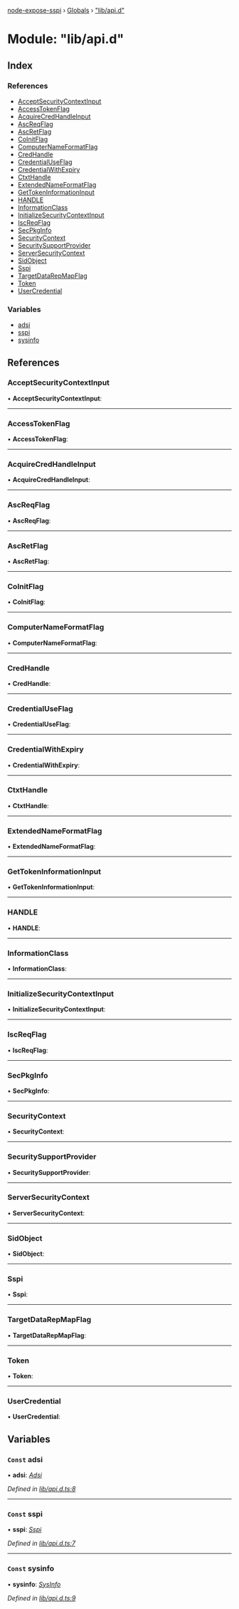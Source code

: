 [node-expose-sspi](../README.md) › [Globals](../globals.md) › ["lib/api.d"](_lib_api_d_.md)

# Module: "lib/api.d"

## Index

### References

* [AcceptSecurityContextInput](_lib_api_d_.md#acceptsecuritycontextinput)
* [AccessTokenFlag](_lib_api_d_.md#accesstokenflag)
* [AcquireCredHandleInput](_lib_api_d_.md#acquirecredhandleinput)
* [AscReqFlag](_lib_api_d_.md#ascreqflag)
* [AscRetFlag](_lib_api_d_.md#ascretflag)
* [CoInitFlag](_lib_api_d_.md#coinitflag)
* [ComputerNameFormatFlag](_lib_api_d_.md#computernameformatflag)
* [CredHandle](_lib_api_d_.md#credhandle)
* [CredentialUseFlag](_lib_api_d_.md#credentialuseflag)
* [CredentialWithExpiry](_lib_api_d_.md#credentialwithexpiry)
* [CtxtHandle](_lib_api_d_.md#ctxthandle)
* [ExtendedNameFormatFlag](_lib_api_d_.md#extendednameformatflag)
* [GetTokenInformationInput](_lib_api_d_.md#gettokeninformationinput)
* [HANDLE](_lib_api_d_.md#handle)
* [InformationClass](_lib_api_d_.md#informationclass)
* [InitializeSecurityContextInput](_lib_api_d_.md#initializesecuritycontextinput)
* [IscReqFlag](_lib_api_d_.md#iscreqflag)
* [SecPkgInfo](_lib_api_d_.md#secpkginfo)
* [SecurityContext](_lib_api_d_.md#securitycontext)
* [SecuritySupportProvider](_lib_api_d_.md#securitysupportprovider)
* [ServerSecurityContext](_lib_api_d_.md#serversecuritycontext)
* [SidObject](_lib_api_d_.md#sidobject)
* [Sspi](_lib_api_d_.md#sspi)
* [TargetDataRepMapFlag](_lib_api_d_.md#targetdatarepmapflag)
* [Token](_lib_api_d_.md#token)
* [UserCredential](_lib_api_d_.md#usercredential)

### Variables

* [adsi](_lib_api_d_.md#const-adsi)
* [sspi](_lib_api_d_.md#const-sspi)
* [sysinfo](_lib_api_d_.md#const-sysinfo)

## References

###  AcceptSecurityContextInput

• **AcceptSecurityContextInput**:

___

###  AccessTokenFlag

• **AccessTokenFlag**:

___

###  AcquireCredHandleInput

• **AcquireCredHandleInput**:

___

###  AscReqFlag

• **AscReqFlag**:

___

###  AscRetFlag

• **AscRetFlag**:

___

###  CoInitFlag

• **CoInitFlag**:

___

###  ComputerNameFormatFlag

• **ComputerNameFormatFlag**:

___

###  CredHandle

• **CredHandle**:

___

###  CredentialUseFlag

• **CredentialUseFlag**:

___

###  CredentialWithExpiry

• **CredentialWithExpiry**:

___

###  CtxtHandle

• **CtxtHandle**:

___

###  ExtendedNameFormatFlag

• **ExtendedNameFormatFlag**:

___

###  GetTokenInformationInput

• **GetTokenInformationInput**:

___

###  HANDLE

• **HANDLE**:

___

###  InformationClass

• **InformationClass**:

___

###  InitializeSecurityContextInput

• **InitializeSecurityContextInput**:

___

###  IscReqFlag

• **IscReqFlag**:

___

###  SecPkgInfo

• **SecPkgInfo**:

___

###  SecurityContext

• **SecurityContext**:

___

###  SecuritySupportProvider

• **SecuritySupportProvider**:

___

###  ServerSecurityContext

• **ServerSecurityContext**:

___

###  SidObject

• **SidObject**:

___

###  Sspi

• **Sspi**:

___

###  TargetDataRepMapFlag

• **TargetDataRepMapFlag**:

___

###  Token

• **Token**:

___

###  UserCredential

• **UserCredential**:

## Variables

### `Const` adsi

• **adsi**: *[Adsi](../interfaces/_lib_adsi_d_.adsi.md)*

*Defined in [lib/api.d.ts:8](https://github.com/jlguenego/node-expose-sspi/blob/c6cfc34/lib/api.d.ts#L8)*

___

### `Const` sspi

• **sspi**: *[Sspi](../interfaces/_lib_sspi_d_.sspi.md)*

*Defined in [lib/api.d.ts:7](https://github.com/jlguenego/node-expose-sspi/blob/c6cfc34/lib/api.d.ts#L7)*

___

### `Const` sysinfo

• **sysinfo**: *[SysInfo](../interfaces/_lib_sysinfo_d_.sysinfo.md)*

*Defined in [lib/api.d.ts:9](https://github.com/jlguenego/node-expose-sspi/blob/c6cfc34/lib/api.d.ts#L9)*
